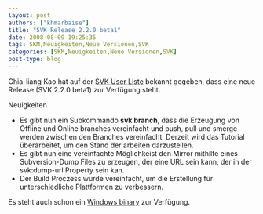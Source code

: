 ```yaml
---
layout: post
authors: ["khmarbaise"]
title: "SVK Release 2.2.0 beta1"
date: 2008-08-09 19:25:35
tags: SKM,Neuigkeiten,Neue Versionen,SVK
categories: [SKM,Neuigkeiten,Neue Versionen,SVK]
post-type: blog
---
```

Chia-liang Kao hat auf der [SVK User Liste](http://lists.bestpractical.com/pipermail/svk-users/2008-August/000311.html "SVK User Liste") bekannt gegeben, 
dass eine neue Release (SVK 2.2.0 beta1) zur Verfügung steht.

Neuigkeiten
+ Es gibt nun ein Subkommando **svk branch**, dass die Erzeugung von Offline und Online branches vereinfacht und  push, pull und smerge werden zwischen den Branches vereinfacht. Derzeit wird das Tutorial überarbeitet, um den Stand der arbeiten darzustellen.
+ Es gibt nun eine vereinfachte Möglichkeist den Mirror mithilfe eines Subversion-Dump Files zu erzeugen, der eine URL sein kann, der in der svk:dump-url Property sein kan. 
+ Der Build Proczess wurde vereinfacht, um die Erstellung für unterschiedliche Plattformen zu verbessern.


Es steht auch schon ein [Windows binary](http://fsck.com/~clkao/svk-win32-r3055.exe "Windows Binary") zur Verfügung.


